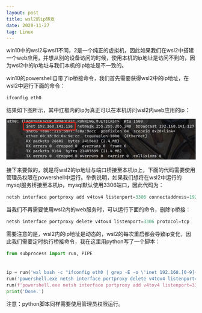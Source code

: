 ```yaml
---
layout: post
title: wsl2的ip转发
date: 2020-11-27
tag: Linux
---
```


win10中的wsl2与wsl1不同，2是一个纯正的虚拟机，因此如果我们在wsl2中搭建一个web应用，并想从别的设备访问的时候，使用本机的ip地址是访问不到的，因为wsl2中的ip地址与我们本机的ip地址是不一致的。

win10的powershell自带了ip桥接命令，我们首先需要获得wsl2中的ip地址，在wsl2中运行下面的命令：

```bash
ifconfig eth0
```

结果如下图所示，其中红框内的ip为真正可以在本机访问wsl2内web应用的ip：

![2020-11-27-wsl2-ip-bridge-1](/assets/2020-11-27-wsl2-ip-bridge-1.png)

接下来要做的，就是将wsl2的ip地址与端口桥接至本机ip上，下面的代码需要使用管理员权限在powershell中运行。举例说明，如果我们想将在wsl2中运行的mysql服务桥接至本机ip，mysql默认使用3306端口，因此代码为：

```powershell
netsh interface portproxy add v4tov4 listenport=3306 connectaddress=192.168.141.126 connectport=3306 listenaddress=* protocol=tcp
```

当我们不再需要使用wsl2内的web服务时，可以运行下面的命令，删除ip桥接：

```powershell
netsh interface portproxy delete v4tov4 listenport=3306 protocol=tcp
```

需要注意的是，wsl2内的ip地址是动态的，wsl2的每次重启都会导致ip变化，因此我们需要定时执行桥接命令，我在这里用python写了一个脚本：

```python
from subprocess import run, PIPE


ip = run('wsl bash -c "ifconfig eth0 | grep -E -o \'inet 192.168.[0-9]{3}.[0-9]{3}\' | sed \'s/^.*inet //g\'"', stdout=PIPE).stdout.decode().strip()
run('powershell.exe netsh interface portproxy delete v4tov4 listenport=3306 protocol=tcp')
run(f'powershell.exe netsh interface portproxy add v4tov4 listenport=3306 connectaddress={ip} connectport=3306 listenaddress=* protocol=tcp')
print('Done.')
```

注意：python脚本同样需要使用管理员权限运行。
